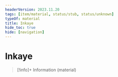 ```yaml
---
headerVersion: 2023.11.20
tags: [item/material, status/stub, status/unknown]
typeOf: material
title: Inkaye
hide_toc: true
hide: [navigation]
---
```

# Inkaye
>[!info]+ Information
> (material)

